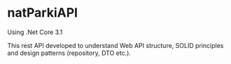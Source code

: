 # natParkiAPI
Using .Net Core 3.1

This rest API developed to understand Web API structure, SOLID principles and design patterns (repository, DTO etc.).
